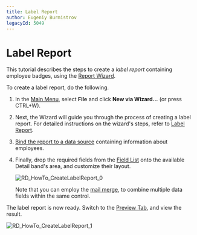 ```yaml
---
title: Label Report
author: Eugeniy Burmistrov
legacyId: 5049
---
```

# Label Report
This tutorial describes the steps to create a _label report_ containing employee badges, using the [Report Wizard](../../report-wizard.md).

To create a label report, do the following.
1. In the [Main Menu](../../report-designer-reference/report-designer-ui/main-menu.md), select **File** and click **New via Wizard...** (or press CTRL+W).
2. Next, the Wizard will guide you through the process of creating a label report. For detailed instructions on the wizard's steps, refer to [Label Report](../../report-wizard/label-report.md).
3. [Bind the report to a data source](../binding-a-report-to-data.md) containing information about employees.
4. Finally, drop the required fields from the [Field List](../../report-designer-reference/report-designer-ui/field-list.md) onto the available Detail band's area, and customize their layout.
	
	![RD_HowTo_CreateLabelReport_0](../../../../../images/img8544.png)
	
	Note that you can employ the [mail merge](../../report-editing-basics/use-mail-merge-in-report-elements.md), to combine multiple data fields within the same control.

The label report is now ready. Switch to the [Preview Tab](../../report-designer-reference/report-designer-ui/preview-tab.md), and view the result.

![RD_HowTo_CreateLabelReport_1](../../../../../images/img8545.png)